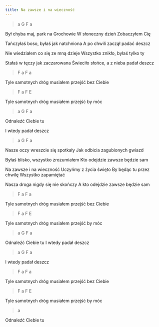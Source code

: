 ```yaml
---
title: Na zawsze i na wieczność
---
```


<div class="music">

> a G F a

Był chyba maj, park na Grochowie
W słoneczny dzień Zobaczyłem Cię

Tańczyłaś boso, byłaś jak natchniona
A po chwili zaczął padać deszcz

Nie wiedziałem co się ze mną dzieje
Wszystko znikło, byłaś tylko ty

Stałaś w tęczy jak zaczarowana
Świeciło słońce, a z nieba padał deszcz

> F a F a

Tyle samotnych dróg musiałem przejść bez Ciebie

> F a F E

Tyle samotnych dróg musiałem przejść by móc

> a G F a

Odnaleźć Ciebie tu

I wtedy padał deszcz

> a G F a

Nasze oczy wreszcie się spotkały
Jak odbicia zagubionych gwiazd

Byłaś blisko, wszystko zrozumiałem
Kto odejdzie zawsze będzie sam

Na zawsze i na wieczność
Uczyńmy z życia święto
By będąc tu przez chwilę
Wszystko zapamiętać

Nasza droga nigdy się nie skończy
A kto odejdzie zawsze będzie sam

> F a F a

Tyle samotnych dróg musiałem przejść bez Ciebie

> F a F E

Tyle samotnych dróg musiałem przejść by móc

> a G F a

Odnaleźć Ciebie tu
I wtedy padał deszcz

> a G F a

I wtedy padał deszcz

> F a F a

Tyle samotnych dróg musiałem przejść bez Ciebie

> F a F E

Tyle samotnych dróg musiałem przejść by móc

> a

Odnaleźć Ciebie tu

</div>